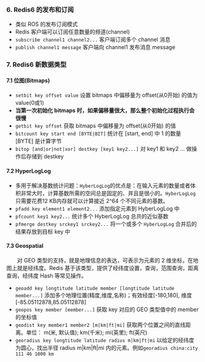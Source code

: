 ### 6. Redis6 的发布和订阅
* 类似 ROS 的发布订阅模式
* Redis 客户端可以订阅任意数量的频道(channel)
* `subscribe channel1 channel2...` 客户端订阅多个 channel 消息
* `publish channel1 message` 客户端向 channel1 发布消息 message
### 7. Redis6 新数据类型
#### 7.1 位图(Bitmaps)
* `setbit key offset value` 设置 bitmaps 中偏移量为 offset(从0开始) 的值为value(0或1)
* **当第一次初始化 bitmaps 时，如果偏移量很大，那么整个初始化过程执行会很慢**
* `getbit key offset` 获取 bitmaps 中偏移量为 offset(从0开始) 的值
* `bitcount key start end [BYTE|BIT]` 统计在 [start, end] 中 1 的数量 [BYTE] 是计算字节
* `bitop [and|or|not|xor] destkey [key1 key2...]` 对 key1 和 key2 ... 做操作后存储到 destkey
#### 7.2 HyperLogLog
* 多用于解决基数统计问题：`HyberLogLog`的优点是：在输入元素的数量或者体积非常大时，计算基数所需的空间总是固定的、并且是很小的。`HyberLogLog`只需要花费12 KB内存就可以计算接近 2^64 个不同元素的基数。
* `pfadd key element1 element2...` 添加指定元素到 HyberLogLog 中
* `pfcount key1 key2...` 统计多个 HyberLogLog 总共的近似基数
* `pfmerge destkey srckey1 srckey2...` 将一个或多个 `HyberLogLog` 合并后的结果存放到目标 key 中
#### 7.3 Geospatial
&emsp;&emsp;对 GEO 类型的支持，就是地理信息的表达，可表示为元素的 2 维坐标，在地图上就是经纬度。Redis 基于该类型，提供了经纬度设置，查询，范围查询，距离查询，经纬度 Hash 等常见操作。
* `geoadd key longtitude latitude member [longtitude latitude member...]` 添加多个地理位置(精度,维度,名称)；有效经度[-180,180], 维度[-85.05112878,85.05112878]
* `geopos key member [member...]` 获取 key 对应的 GEO 类型值中的 member 的坐标值
* `geodist key member1 member2 [m|km|ft|mi]` 获取两个位置之间的直线距离。单位： m(米, 默认值); km(千米); mi(英里); ft(英尺)
* `georadius key longtitude latitude radius m|km|ft|mi` 以给定的经纬度为圆心，找出半径 radius m|km|ft|mi 内的元素。例如`georadius china:city 111 46 1000 km`